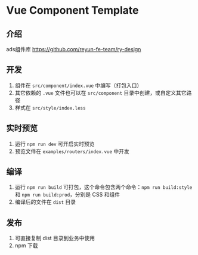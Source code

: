 # Vue Component Template

## 介绍

ads组件库 https://github.com/reyun-fe-team/ry-design

## 开发

1. 组件在 `src/component/index.vue` 中编写（打包入口）
2. 其它依赖的 `.vue` 文件也可以在 `src/component` 目录中创建，或自定义其它路径
3. 样式在 `src/style/index.less`

## 实时预览

1. 运行 `npm run dev` 可开启实时预览
2. 预览文件在 `examples/routers/index.vue` 中开发

## 编译

1. 运行 `npm run build` 可打包，这个命令包含两个命令：`npm run build:style` 和 `npm run build:prod`，分别是 CSS 和组件
2. 编译后的文件在 `dist` 目录

## 发布

1. 可直接复制 dist 目录到业务中使用
2. npm 下载
